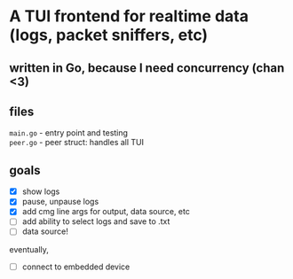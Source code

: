 # A TUI frontend for realtime data (logs, packet sniffers, etc)
## written in Go, because I need concurrency (chan <3)

## files
`main.go` - entry point and testing\
`peer.go` - peer struct: handles all TUI

## goals
- [x] show logs
- [x] pause, unpause logs
- [x] add cmg line args for output, data source, etc
- [ ] add ability to select logs and save to .txt
- [ ] data source!

eventually,
- [ ] connect to embedded device
